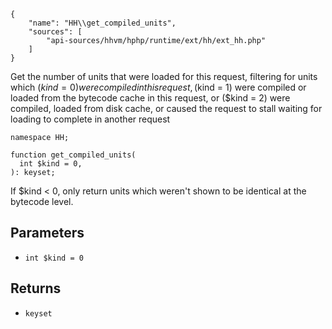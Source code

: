 ``` yamlmeta
{
    "name": "HH\\get_compiled_units",
    "sources": [
        "api-sources/hhvm/hphp/runtime/ext/hh/ext_hh.php"
    ]
}
```




Get the number of units that were loaded for this request, filtering for
units which ($kind = 0) were compiled in this request, ($kind = 1) were
compiled or loaded from the bytecode cache in this request, or ($kind = 2)
were compiled, loaded from disk cache, or caused the request to stall waiting
for loading to complete in another request




``` Hack
namespace HH;

function get_compiled_units(
  int $kind = 0,
): keyset;
```




If $kind < 0, only return units
which weren't shown to be identical at the bytecode level.




## Parameters




+ ` int $kind = 0 `




## Returns




* ` keyset `
<!-- HHAPIDOC -->
